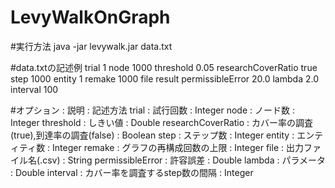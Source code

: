 # LevyWalkOnGraph

#実行方法
java -jar levywalk.jar data.txt

#data.txtの記述例
trial 1
node 1000
threshold 0.05
researchCoverRatio true
step 1000
entity 1
remake 1000
file result
permissibleError 20.0
lambda 2.0
interval 100

#オプション : 説明 : 記述方法
trial : 試行回数 : Integer
node : ノード数 : Integer
threshold : しきい値 : Double
researchCoverRatio : カバー率の調査(true),到達率の調査(false) : Boolean
step : ステップ数 : Integer
entity : エンティティ数 : Integer
remake : グラフの再構成回数の上限 : Integer
file : 出力ファイル名(.csv) : String
permissibleError : 許容誤差 : Double
lambda : パラメータ : Double
interval : カバー率を調査するstep数の間隔 : Integer
